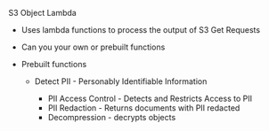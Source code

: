 S3 Object Lambda

- Uses lambda functions to process the output of S3 Get Requests
- Can you your own or prebuilt functions
- Prebuilt functions
    
    - Detect PII - Personably Identifiable Information
        
        - PII Access Control - Detects and Restricts Access to PII
        - PII Redaction - Returns documents with PII redacted
        - Decompression - decrypts objects